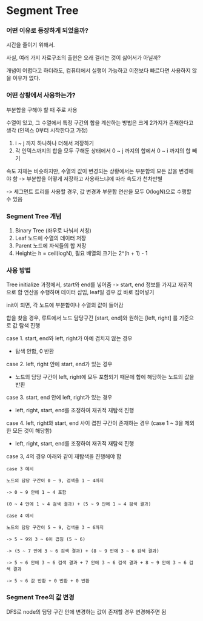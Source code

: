 # Segment Tree

### 어떤 이유로 등장하게 되었을까?

시간을 줄이기 위해서.

사실, 여러 가지 자료구조의 출현은 오래 걸리는 것이 싫어서가 아닐까?

개념이 어렵다고 하더라도, 컴퓨터에서 실행이 가능하고 이전보다 빠르다면 사용하지 않을 이유가 없다.

### 어떤 상황에서 사용하는가?

부분합을 구해야 할 때 주로 사용

수열이 있고, 그 수열에서 특정 구간의 합을 계산하는 방법은 크게 2가지가 존재한다고 생각 (인덱스 0부터 시작한다고 가정)

1. i ~ j 까지 하나하나 더해서 저장하기
2. 각 인덱스까지의 합을 모두 구해둔 상태에서 0 ~ j 까지의 합에서 0 ~ i 까지의 합 빼기

속도 자체는 비슷하지만, 수열의 값이 변경되는 상황에서는 부분합의 모든 값을 변경해야 함
-> 부분합을 어떻게 저장하고 사용하느냐에 따라 속도가 천차만별

-> 세그먼트 트리를 사용할 경우, 값 변경과 부분합 연산을 모두 O(logN)으로 수행할 수 있음

### Segment Tree 개념

1. Binary Tree (좌우로 나눠서 서칭)
2. Leaf 노드에 수열의 데이터 저장
3. Parent 노드에 자식들의 합 저장
4. Height는 h = ceil(logN), 필요 배열의 크기는 2^(h + 1) - 1


### 사용 방법

Tree initialize 과정에서, start와 end를 넣어줌 -> start, end 정보를 가지고 재귀적으로 합 연산을 수행하며 데이터 삽입, leaf일 경우 값 바로 집어넣기

init이 되면, 각 노드에 부분합이나 수열의 값이 들어감

합을 찾을 경우, 루트에서 노드 담당구간 [start, end]와 원하는 [left, right] 를 기준으로 값 탐색 진행

case 1. start, end와 left, right가 아예 겹치지 않는 경우

- 탐색 안함, 0 반환

case 2. left, right 안에 start, end가 있는 경우

- 노드의 담당 구간이 left, right에 모두 포함되기 때문에 합에 해당하는 노드의 값을 반환

case 3. start, end 안에 left, right가 있는 경우

- left, right, start, end를 조정하여 재귀적 재탐색 진행

case 4. left, right와 start, end 사이 겹친 구간이 존재하는 경우 (case 1 ~ 3을 제외한 모든 것이 해당함)

- left, right, start, end를 조정하여 재귀적 재탐색 진행

case 3, 4의 경우 아래와 같이 재탐색을 진행해야 함

```
case 3 예시

노드의 담당 구간이 0 ~ 9, 검색을 1 ~ 4까지

-> 0 ~ 9 안에 1 ~ 4 포함

(0 ~ 4 안에 1 ~ 4 검색 결과) + (5 ~ 9 안에 1 ~ 4 검색 결과)
```

```
case 4 예시

노드의 담당 구간이 5 ~ 9, 검색을 3 ~ 6까지

-> 5 ~ 9와 3 ~ 6이 겹침 (5 ~ 6)

-> (5 ~ 7 안에 3 ~ 6 검색 결과) + (8 ~ 9 안에 3 ~ 6 검색 결과)

-> 5 ~ 6 안에 3 ~ 6 검색 결과 + 7 안에 3 ~ 6 검색 결과 + 8 ~ 9 안에 3 ~ 6 검색 결과

-> 5 ~ 6 값 반환 + 0 반환 + 0 반환
```

### Segment Tree의 값 변경

DFS로 node의 담당 구간 안에 변경하는 값이 존재할 경우 변경해주면 됨